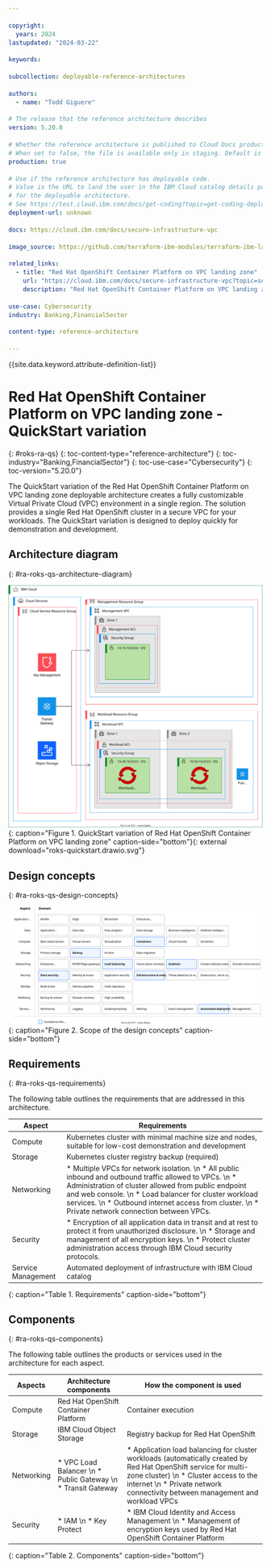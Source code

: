 ```yaml
---

copyright:
  years: 2024
lastupdated: "2024-03-22"

keywords:

subcollection: deployable-reference-architectures

authors:
  - name: "Todd Giguere"

# The release that the reference architecture describes
version: 5.20.0

# Whether the reference architecture is published to Cloud Docs production.
# When set to false, the file is available only in staging. Default is false.
production: true

# Use if the reference architecture has deployable code.
# Value is the URL to land the user in the IBM Cloud catalog details page
# for the deployable architecture.
# See https://test.cloud.ibm.com/docs/get-coding?topic=get-coding-deploy-button
deployment-url: unknown

docs: https://cloud.ibm.com/docs/secure-infrastructure-vpc

image_source: https://github.com/terraform-ibm-modules/terraform-ibm-landing-zone/blob/main/reference-architectures/roks-quickstart.drawio.svg

related_links:
  - title: "Red Hat OpenShift Container Platform on VPC landing zone"
    url: "https://cloud.ibm.com/docs/secure-infrastructure-vpc?topic=secure-infrastructure-vpc-ocp-ra"
    description: "Red Hat OpenShift Container Platform on VPC landing zone is a deployable architecture solution that is based on the IBM Cloud for Financial Services reference architecture. It creates secure and compliant Red Hat OpenShift Container Platform workload clusters on a Virtual Private Cloud (VPC) network."

use-case: Cybersecurity
industry: Banking,FinancialSector

content-type: reference-architecture

---
```


{{site.data.keyword.attribute-definition-list}}

# Red Hat OpenShift Container Platform on VPC landing zone - QuickStart variation
{: #roks-ra-qs}
{: toc-content-type="reference-architecture"}
{: toc-industry="Banking,FinancialSector"}
{: toc-use-case="Cybersecurity"}
{: toc-version="5.20.0"}

The QuickStart variation of the Red Hat OpenShift Container Platform on VPC landing zone deployable architecture creates a fully customizable Virtual Private Cloud (VPC) environment in a single region. The solution provides a single Red Hat OpenShift cluster in a secure VPC for your workloads. The QuickStart variation is designed to deploy quickly for demonstration and development.

## Architecture diagram
{: #ra-roks-qs-architecture-diagram}

![Architecture diagram for the QuickStart variation of Red Hat OpenShift Container Platform on VPC landing zone](roks-quickstart.drawio.svg "Architecture diagram of QuickStart variation of Red Hat OpenShift Container Platform on VPC landing zone deployable architecture"){: caption="Figure 1. QuickStart variation of Red Hat OpenShift Container Platform on VPC landing zone" caption-side="bottom"}{: external download="roks-quickstart.drawio.svg"}

## Design concepts
{: #ra-roks-qs-design-concepts}

![Design requirements for Red Hat OpenShift Container Platform on VPC landing zone](heat-map-deploy-arch-slz-roks-quickstart.svg "Design concepts"){: caption="Figure 2. Scope of the design concepts" caption-side="bottom"}

## Requirements
{: #ra-roks-qs-requirements}

The following table outlines the requirements that are addressed in this architecture.

| Aspect | Requirements |
|---|---|
| Compute | Kubernetes cluster with minimal machine size and nodes, suitable for low-cost demonstration and development |
| Storage | Kubernetes cluster registry backup (required) |
| Networking | * Multiple VPCs for network isolation. \n * All public inbound and outbound traffic allowed to VPCs. \n * Administration of cluster allowed from public endpoint and web console. \n * Load balancer for cluster workload services. \n * Outbound internet access from cluster. \n * Private network connection between VPCs. |
| Security | * Encryption of all application data in transit and at rest to protect it from unauthorized disclosure. \n * Storage and management of all encryption keys. \n * Protect cluster administration access through IBM Cloud security protocols. |
| Service Management | Automated deployment of infrastructure with IBM Cloud catalog |
{: caption="Table 1. Requirements" caption-side="bottom"}

## Components
{: #ra-roks-qs-components}

The following table outlines the products or services used in the architecture for each aspect.

| Aspects | Architecture components | How the component is used |
|---|---|---|
| Compute | Red Hat OpenShift Container Platform | Container execution |
| Storage | IBM Cloud Object Storage | Registry backup for Red Hat OpenShift |
| Networking | * VPC Load Balancer \n * Public Gateway \n * Transit Gateway | * Application load balancing for cluster workloads (automatically created by Red Hat OpenShift service for multi-zone cluster) \n * Cluster access to the internet \n * Private network connectivity between management and workload VPCs |
| Security | * IAM \n * Key Protect | * IBM Cloud Identity and Access Management \n * Management of encryption keys used by Red Hat OpenShift Container Platform |
{: caption="Table 2. Components" caption-side="bottom"}
